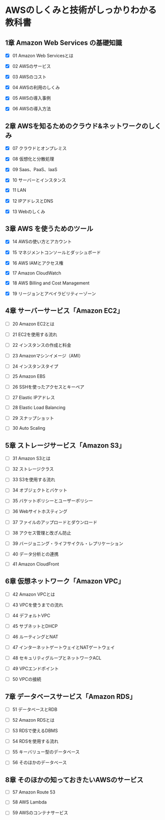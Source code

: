 # AWSのしくみと技術がしっかりわかる教科書

## 1章 Amazon Web Services の基礎知識

- [x] 01 Amazon Web Servicesとは

- [x] 02 AWSのサービス

- [x] 03 AWSのコスト

- [x] 04 AWSの利用のしくみ

- [x] 05 AWSの導入事例

- [x] 06 AWSの導入方法

## 2章 AWSを知るためのクラウド&ネットワークのしくみ

- [x] 07 クラウドとオンプレミス

- [x] 08 仮想化と分散処理

- [x] 09 Saas、PaaS、IaaS

- [x] 10 サーバーとインスタンス

- [x] 11 LAN

- [x] 12 IPアドレスとDNS

- [x] 13 Webのしくみ

## 3章 AWS を使うためのツール

- [x] 14 AWSの使い方とアカウント

- [x] 15 マネジメントコンソールとダッシュボード

- [x] 16 AWS IAMとアクセス権

- [x] 17 Amazon CloudWatch

- [x] 18 AWS Billing and Cost Management

- [x] 19 リージョンとアベイラビリティーゾーン

## 4章 サーバーサービス「Amazon EC2」

- [ ] 20 Amazon EC2とは

- [ ] 21 EC2を使用する流れ

- [ ] 22 インスタンスの作成と料金

- [ ] 23 Amazonマシンイメージ（AMI）

- [ ] 24 インスタンスタイプ

- [ ] 25 Amazon EBS

- [ ] 26 SSHを使ったアクセスとキーペア

- [ ] 27 Elastic IPアドレス

- [ ] 28 Elastic Load Balancing

- [ ] 29 スナップショット

- [ ] 30 Auto Scaling

## 5章 ストレージサービス「Amazon S3」

- [ ] 31 Amazon S3とは

- [ ] 32 ストレージクラス

- [ ] 33 S3を使用する流れ

- [ ] 34 オブジェクトとバケット

- [ ] 35 バケットポリシーとユーザーポリシー

- [ ] 36 Webサイトホスティング

- [ ] 37 ファイルのアップロードとダウンロード

- [ ] 38 アクセス管理と改ざん防止

- [ ] 39 バージョニング・ライフサイクル・レプリケーション

- [ ] 40 データ分析との連携

- [ ] 41 Amazon CloudFront

## 6章 仮想ネットワーク「Amazon VPC」

- [ ] 42 Amazon VPCとは

- [ ] 43 VPCを使うまでの流れ

- [ ] 44 デフォルトVPC

- [ ] 45 サブネットとDHCP

- [ ] 46 ルーティングとNAT

- [ ] 47 インターネットゲートウェイとNATゲートウェイ

- [ ] 48 セキュリティグループとネットワークACL

- [ ] 49 VPCエンドポイント

- [ ] 50 VPCの接続

## 7章 データベースサービス「Amazon RDS」

- [ ] 51 データベースとRDB

- [ ] 52 Amazon RDSとは

- [ ] 53 RDSで使えるDBMS

- [ ] 54 RDSを使用する流れ

- [ ] 55 キーバリュー型のデータベース

- [ ] 56 そのほかのデータベース

## 8章 そのほかの知っておきたいAWSのサービス

- [ ] 57 Amazon Route 53

- [ ] 58 AWS Lambda

- [ ] 59 AWSのコンテナサービス

